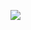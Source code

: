 ![](https://github.com/oleksandrblazhko/eai205-shapovalova/blob/with_laboratory_work_3/1-SoftwareRequirements/1.4-FuncNonFuncRequirements/1.4.4-NFRUserInterfaceOUTPUT/%D0%94%D0%B8%D0%B0%D0%B3%D1%80%D0%B0%D0%BC%D0%BC%D0%B0%20%D0%B1%D0%B5%D0%B7%20%D0%BD%D0%B0%D0%B7%D0%B2%D0%B0%D0%BD%D0%B8%D1%8F.drawio.png)
